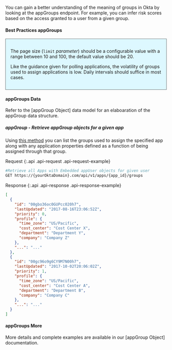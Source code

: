 
You can gain a better understanding of the meaning of groups in Okta by looking at the appGroups endpoint. For example, you can infer risk scores based on the access granted to a user from a given group.

#### Best Practices appGroups

<div style="border: 1px solid #626b6d; background-color: #ddf8ff; padding-left: 15px; padding-right: 15px; padding-bottom: 15px; padding-top: 15px">

The page size (`limit` _parameter_) should be a configurable value with a range between 10 and 100, the default value should be 20.

Like the guidance given for polling applications, the volatility of groups used to assign applications is low. Daily intervals should suffice in most cases.

</div>

#### appGroups Data

Refer to the [appGroup Object] data model for an elaboaration of the appGroup data structure.

##### appGroup - Retrieve appGroup objects for a given app

Using [this method](../../docs/api/resources/apps.html#list-groups-assigned-to-application) you can list the groups used to assign the specified app along with any application properties defined as a function of being assigned through that group.

Request
{:.api .api-request .api-request-example}

```sh
#Retrieve all Apps with Embedded appUser objects for given user
GET https://{yourOktaDomain}.com/api/v1/apps/{app_id}/groups
```

Response
{:.api .api-response .api-response-example}

```json
[
  {
    "id": "00gbo36oc0GUPcc020h7",
    "lastUpdated": "2017-08-16T23:06:52Z",
    "priority": 0,
    "profile": {
      "time_zone": "US/Pacific",
      "cost_center": "Cost Center X",
      "department": "Department Y",
      "company": "Company Z"
    },
    "...": "..."
  },
  {
    "id": "00gc96o9g6CY9M7N00h7",
    "lastUpdated": "2017-10-02T20:06:02Z",
    "priority": 1,
    "profile": {
      "time_zone": "US/Pacific",
      "cost_center": "Cost Center A",
      "department": "Department B",
      "company": "Company C"
    },
    "...": "..."
  }
]
```

#### appGroups More

More details and complete examples are available in our [appGroup Object] documentation.
